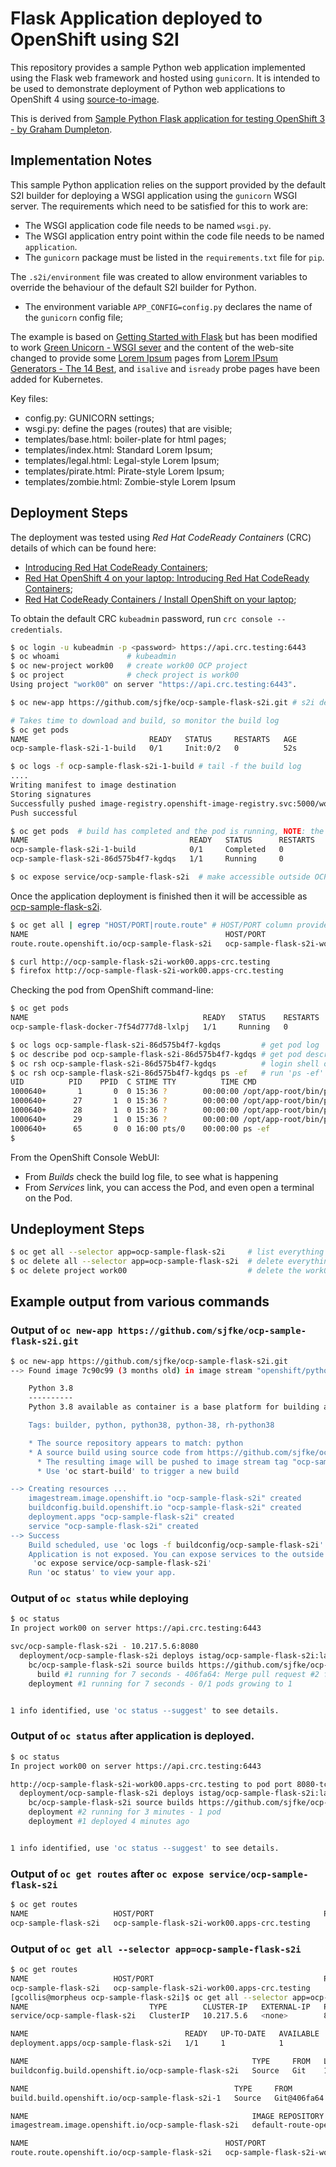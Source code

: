 # Flask Application deployed to OpenShift using S2I 

This repository provides a sample Python web application implemented using the Flask web framework and hosted using ``gunicorn``. It is intended to be used to demonstrate deployment of Python web applications to OpenShift 4 using [source-to-image](https://docs.openshift.com/enterprise/3.0/creating_images/s2i.html#creating-images-s2i).

This is derived from [Sample Python Flask application for testing OpenShift 3 - by Graham Dumpleton](https://github.com/OpenShiftDemos/os-sample-python).

## Implementation Notes

This sample Python application relies on the support provided by the default S2I builder for deploying a WSGI application using the ``gunicorn`` WSGI server. The requirements which need to be satisfied for this to work are:

* The WSGI application code file needs to be named ``wsgi.py``.
* The WSGI application entry point within the code file needs to be named ``application``.
* The ``gunicorn`` package must be listed in the ``requirements.txt`` file for ``pip``.

The ``.s2i/environment`` file was created to allow environment variables to override the behaviour of the default S2I builder for Python.

* The environment variable ``APP_CONFIG=config.py``  declares the name of the ``gunicorn`` config file;

The example is based on [Getting Started with Flask](https://scotch.io/tutorials/getting-started-with-flask-a-python-microframework) but has 
been modified to work [Green Unicorn - WSGI sever](https://docs.gunicorn.org/en/stable/) and the content of the web-site 
changed to provide some [Lorem Ipsum](https://en.wikipedia.org/wiki/Lorem_ipsum) pages from [Lorem IPsum Generators - The 14 Best](https://digital.com/lorem-ipsum-generators/), 
and `isalive` and `isready` probe pages have been added for Kubernetes.

Key files:

* config.py: GUNICORN settings;
* wsgi.py: define the pages (routes) that are visible;
* templates/base.html: boiler-plate for html pages;
* templates/index.html: Standard Lorem Ipsum;
* templates/legal.html: Legal-style Lorem Ipsum;
* templates/pirate.html: Pirate-style Lorem Ipsum;
* templates/zombie.html: Zombie-style Lorem Ipsum

## Deployment Steps

The deployment was tested using *Red Hat CodeReady Containers* (CRC) details of which can be found here:

* [Introducing Red Hat CodeReady Containers](https://code-ready.github.io/crc/);
* [Red Hat OpenShift 4 on your laptop: Introducing Red Hat CodeReady Containers](https://developers.redhat.com/blog/2019/09/05/red-hat-openshift-4-on-your-laptop-introducing-red-hat-codeready-containers/);
* [Red Hat CodeReady Containers / Install OpenShift on your laptop](https://developers.redhat.com/products/codeready-containers/overview);

To obtain the default CRC ``kubeadmin`` password, run ``crc console --credentials``.

```bash
$ oc login -u kubeadmin -p <password> https://api.crc.testing:6443
$ oc whoami               # kubeadmin
$ oc new-project work00   # create work00 OCP project
$ oc project              # check project is work00
Using project "work00" on server "https://api.crc.testing:6443".

$ oc new-app https://github.com/sjfke/ocp-sample-flask-s2i.git # s2i deploy direct from git repo

# Takes time to download and build, so monitor the build log
$ oc get pods
NAME                           READY   STATUS     RESTARTS   AGE
ocp-sample-flask-s2i-1-build   0/1     Init:0/2   0          52s

$ oc logs -f ocp-sample-flask-s2i-1-build # tail -f the build log
....
Writing manifest to image destination
Storing signatures
Successfully pushed image-registry.openshift-image-registry.svc:5000/work00/ocp-sample-flask-s2i@sha256:d64948a51e28587dbc8742033e50d1ff20943cd7bef9ebc137149a03334804fa
Push successful

$ oc get pods  # build has completed and the pod is running, NOTE: the 1/1 in the READY column
NAME                                    READY   STATUS      RESTARTS   AGE
ocp-sample-flask-s2i-1-build            0/1     Completed   0          10m
ocp-sample-flask-s2i-86d575b4f7-kgdqs   1/1     Running     0          4m38s

$ oc expose service/ocp-sample-flask-s2i  # make accessible outside OCP.
```

Once the application deployment is finished then it will be accessible as [ocp-sample-flask-s2i](http://ocp-sample-flask-s2i-work00.apps-crc.testing).

```bash
$ oc get all | egrep "HOST/PORT|route.route" # HOST/PORT column provides the URL
NAME                                            HOST/PORT                                      PATH   SERVICES               PORT       TERMINATION   WILDCARD
route.route.openshift.io/ocp-sample-flask-s2i   ocp-sample-flask-s2i-work00.apps-crc.testing          ocp-sample-flask-s2i   8080-tcp                 None

$ curl http://ocp-sample-flask-s2i-work00.apps-crc.testing
$ firefox http://ocp-sample-flask-s2i-work00.apps-crc.testing
```
Checking the pod from OpenShift command-line:

```bash
$ oc get pods
NAME                                       READY   STATUS    RESTARTS   AGE
ocp-sample-flask-docker-7f54d777d8-lxlpj   1/1     Running   0          3m32s

$ oc logs ocp-sample-flask-s2i-86d575b4f7-kgdqs         # get pod log
$ oc describe pod ocp-sample-flask-s2i-86d575b4f7-kgdqs # get pod description
$ oc rsh ocp-sample-flask-s2i-86d575b4f7-kgdqs          # login shell on pod
$ oc rsh ocp-sample-flask-s2i-86d575b4f7-kgdqs ps -ef   # run 'ps -ef' on pod, note 4x gunicorn/wsgi
UID          PID    PPID  C STIME TTY          TIME CMD
1000640+       1       0  0 15:36 ?        00:00:00 /opt/app-root/bin/python3.8 /opt/app-root/bin/gunicorn wsgi --bind=0.0.0.0:8080 --ac
1000640+      27       1  0 15:36 ?        00:00:00 /opt/app-root/bin/python3.8 /opt/app-root/bin/gunicorn wsgi --bind=0.0.0.0:8080 --ac
1000640+      28       1  0 15:36 ?        00:00:00 /opt/app-root/bin/python3.8 /opt/app-root/bin/gunicorn wsgi --bind=0.0.0.0:8080 --ac
1000640+      29       1  0 15:36 ?        00:00:00 /opt/app-root/bin/python3.8 /opt/app-root/bin/gunicorn wsgi --bind=0.0.0.0:8080 --ac
1000640+      65       0  0 16:00 pts/0    00:00:00 ps -ef
$
```

From the OpenShift Console WebUI:

* From *Builds* check the build log file, to see what is happening
* From *Services* link, you can access the Pod, and even open a terminal on the Pod.


## Undeployment Steps

```bash
$ oc get all --selector app=ocp-sample-flask-s2i     # list everything associated with the app
$ oc delete all --selector app=ocp-sample-flask-s2i  # delete everything associated with the app
$ oc delete project work00                           # delete the work00 project
```

## Example output from various commands

### Output of ``oc new-app https://github.com/sjfke/ocp-sample-flask-s2i.git``

```bash
$ oc new-app https://github.com/sjfke/ocp-sample-flask-s2i.git
--> Found image 7c90c99 (3 months old) in image stream "openshift/python" under tag "3.8-ubi8" for "python"

    Python 3.8 
    ---------- 
    Python 3.8 available as container is a base platform for building and running various Python 3.8 applications and frameworks. Python is an easy to learn, powerful programming language. It has efficient high-level data structures and a simple but effective approach to object-oriented programming. Python's elegant syntax and dynamic typing, together with its interpreted nature, make it an ideal language for scripting and rapid application development in many areas on most platforms.

    Tags: builder, python, python38, python-38, rh-python38

    * The source repository appears to match: python
    * A source build using source code from https://github.com/sjfke/ocp-sample-flask-s2i.git will be created
      * The resulting image will be pushed to image stream tag "ocp-sample-flask-s2i:latest"
      * Use 'oc start-build' to trigger a new build

--> Creating resources ...
    imagestream.image.openshift.io "ocp-sample-flask-s2i" created
    buildconfig.build.openshift.io "ocp-sample-flask-s2i" created
    deployment.apps "ocp-sample-flask-s2i" created
    service "ocp-sample-flask-s2i" created
--> Success
    Build scheduled, use 'oc logs -f buildconfig/ocp-sample-flask-s2i' to track its progress.
    Application is not exposed. You can expose services to the outside world by executing one or more of the commands below:
     'oc expose service/ocp-sample-flask-s2i' 
    Run 'oc status' to view your app.
```

### Output of ``oc status`` while deploying

```bash
$ oc status
In project work00 on server https://api.crc.testing:6443

svc/ocp-sample-flask-s2i - 10.217.5.6:8080
  deployment/ocp-sample-flask-s2i deploys istag/ocp-sample-flask-s2i:latest <-
    bc/ocp-sample-flask-s2i source builds https://github.com/sjfke/ocp-sample-flask-s2i.git on openshift/python:3.8-ubi8 
      build #1 running for 7 seconds - 406fa64: Merge pull request #2 from sjfke/dev (Geoff Collis <34105187+sjfke@users.noreply.github.com>)
    deployment #1 running for 7 seconds - 0/1 pods growing to 1


1 info identified, use 'oc status --suggest' to see details.
```

### Output of ``oc status`` after application is deployed.

```bash
$ oc status
In project work00 on server https://api.crc.testing:6443

http://ocp-sample-flask-s2i-work00.apps-crc.testing to pod port 8080-tcp (svc/ocp-sample-flask-s2i)
  deployment/ocp-sample-flask-s2i deploys istag/ocp-sample-flask-s2i:latest <-
    bc/ocp-sample-flask-s2i source builds https://github.com/sjfke/ocp-sample-flask-s2i.git on openshift/python:3.8-ubi8 
    deployment #2 running for 3 minutes - 1 pod
    deployment #1 deployed 4 minutes ago


1 info identified, use 'oc status --suggest' to see details.
```

### Output of ``oc get routes`` after ``oc expose service/ocp-sample-flask-s2i``

```bash
$ oc get routes
NAME                   HOST/PORT                                      PATH   SERVICES               PORT       TERMINATION   WILDCARD
ocp-sample-flask-s2i   ocp-sample-flask-s2i-work00.apps-crc.testing          ocp-sample-flask-s2i   8080-tcp                 None
```

### Output of ``oc get all --selector app=ocp-sample-flask-s2i``

``` bash
$ oc get routes
NAME                   HOST/PORT                                      PATH   SERVICES               PORT       TERMINATION   WILDCARD
ocp-sample-flask-s2i   ocp-sample-flask-s2i-work00.apps-crc.testing          ocp-sample-flask-s2i   8080-tcp                 None
[gcollis@morpheus ocp-sample-flask-s2i]$ oc get all --selector app=ocp-sample-flask-s2i
NAME                           TYPE        CLUSTER-IP   EXTERNAL-IP   PORT(S)    AGE
service/ocp-sample-flask-s2i   ClusterIP   10.217.5.6   <none>        8080/TCP   6m45s

NAME                                   READY   UP-TO-DATE   AVAILABLE   AGE
deployment.apps/ocp-sample-flask-s2i   1/1     1            1           6m45s

NAME                                                  TYPE     FROM   LATEST
buildconfig.build.openshift.io/ocp-sample-flask-s2i   Source   Git    1

NAME                                              TYPE     FROM          STATUS     STARTED         DURATION
build.build.openshift.io/ocp-sample-flask-s2i-1   Source   Git@406fa64   Complete   6 minutes ago   58s

NAME                                                  IMAGE REPOSITORY                                                                      TAGS     UPDATED
imagestream.image.openshift.io/ocp-sample-flask-s2i   default-route-openshift-image-registry.apps-crc.testing/work00/ocp-sample-flask-s2i   latest   5 minutes ago

NAME                                            HOST/PORT                                      PATH   SERVICES               PORT       TERMINATION   WILDCARD
route.route.openshift.io/ocp-sample-flask-s2i   ocp-sample-flask-s2i-work00.apps-crc.testing          ocp-sample-flask-s2i   8080-tcp                 None
```
